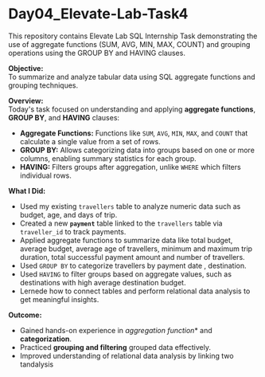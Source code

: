 # Day04_Elevate-Lab-Task4
This repository contains Elevate Lab SQL Internship Task demonstrating the use of aggregate functions (SUM, AVG, MIN, MAX, COUNT) and grouping operations using the GROUP BY and HAVING clauses.

**Objective:**  
To summarize and analyze tabular data using SQL aggregate functions and grouping techniques.

**Overview:**  
Today's task focused on understanding and applying **aggregate functions**, **GROUP BY**, and **HAVING** clauses:  

- **Aggregate Functions:** Functions like `SUM`, `AVG`, `MIN`, `MAX`, and `COUNT` that calculate a single value from a set of rows.  
- **GROUP BY:** Allows categorizing data into groups based on one or more columns, enabling summary statistics for each group.  
- **HAVING:** Filters groups after aggregation, unlike `WHERE` which filters individual rows.

**What I Did:**  
- Used my existing `travellers` table to analyze numeric data such as budget, age, and days of trip.  
- Created a new **`payment`** table linked to the `travellers` table via `traveller_id` to track payments.  
- Applied aggregate functions to summarize data like total budget, average budget, average age of travellers, minimum and maximum trip duration, total successful payment amount and number of travellers.  
- Used `GROUP BY` to categorize travellers by payment date , destination.
- Used `HAVING` to filter groups based on aggregate values, such as destinations with high average destination budget. 
- Lernede how to connect tables and perform relational data analysis to get meaningful insights.

**Outcome:**  
- Gained hands-on experience in *aggregation function** and **categorization**.  
- Practiced **grouping and filtering** grouped data effectively.  
- Improved understanding of relational data analysis by linking two tandalysis
